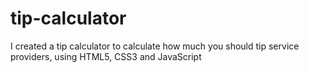 # tip-calculator
I created a tip calculator to calculate how much you should tip service providers, using HTML5, CSS3 and JavaScript
